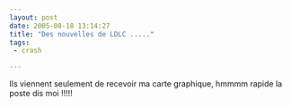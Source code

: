 ```yaml
---
layout: post
date: 2005-08-18 13:14:27
title: "Des nouvelles de LDLC ....."
tags:
 - crash

---
```


Ils viennent seulement de recevoir ma carte graphique, hmmmm rapide la poste dis moi !!!!!
